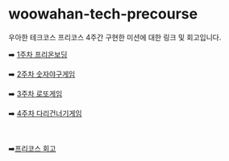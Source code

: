 # woowahan-tech-precourse


우아한 테크코스 프리코스 4주간 구현한 미션에 대한 링크 및 회고입니다.

➡️ [1주차 프리온보딩](https://github.com/penrose15/java-onboarding)

➡️ [2주차 숫자야구게임](https://github.com/penrose15/java-baseball)

➡️ [3주차 로또게임](https://github.com/penrose15/java-lotto)

➡️ [4주차 다리건너기게임](https://github.com/penrose15/java-bridge)

<br>

➡️[프리코스 회고](https://velog.io/@penrose_15/series/%EC%9A%B0%ED%85%8C%EC%BD%94-%ED%94%84%EB%A6%AC%EC%BD%94%EC%8A%A4)
